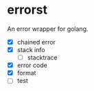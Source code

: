# errorst
An error wrapper for golang.



- [x] chained error
- [x] stack info
  - [ ] stacktrace
- [x] error code
- [x] format
- [ ] test
